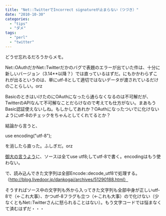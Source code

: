 ```yaml
---
title: "Net::TwitterでIncorrect signatureが止まらない（つづき）"
date: "2010-10-30"
categories: 
  - "tips"
  - "ダメ"
tags: 
  - "perl"
  - "twitter"
---
```


どうせ忘れるだろうからメモ。

Net::OAuthだかNet::Twitterだかのバグで表題のエラーが出ていた件は、十分に新しいバージョン（3.14\*\*以降？）では直っているはずだ。にもかかわらずこれが出るというのは、単にutf-8として適切ではないデータが渡されているだけのことらしい。orz

BasicのときはいけたのにOAuthになったら通らなくなるのは不可解だが、TwitterのAPIなんて不可解なことだらけなので考えても仕方がない。まあもうBasic認証使えないしね。もしかしてあれか？OAuthになったついでに化けないようにutf-8のチェックをちゃんとしてくれてるとか？

結論から言うと、

use encoding("utf-8");

を消したら直った。ふしぎだ。orz

[御大の言うよう](http://blog.livedoor.jp/dankogai/archives/51221731.html)に、ソースは全てuse utf8;してutf-8で書く。encodingはもう使わない。

で、読み込んできた文字列は全部Encode::decode\_utf8で処理する。（http://blog.livedoor.jp/dankogai/archives/51290188.html）

そうすればソース中の文字列も外から入ってきた文字列も全部中身が正しいutf-8で（←これ大事）、かつutf-8フラグも立つ（←これも大事）ので化けない（少なくともNet::Twitterさんに怒られることはない）。もう文字コードでは悩まなくて済むはずだ・・・
